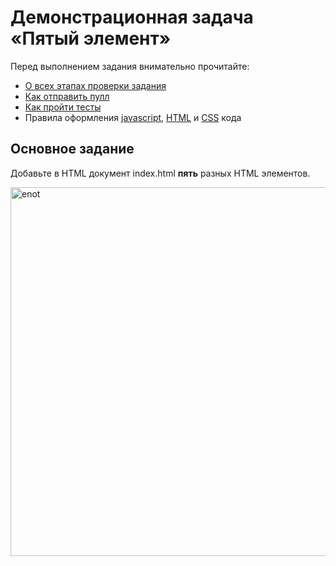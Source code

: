 # Демонстрационная задача «Пятый элемент»

Перед выполнением задания внимательно прочитайте:

- [О всех этапах проверки задания](https://github.com/urfu-2018/guides/blob/master/workflow/overall.md)
- [Как отправить пулл](https://github.com/urfu-2018/guides/blob/master/workflow/pull.md)
- [Как пройти тесты](https://github.com/urfu-2018/guides/blob/master/workflow/test.md)
- Правила оформления [javascript](https://github.com/urfu-2018/guides/blob/master/codestyle/js.md), [HTML](https://github.com/urfu-2018/guides/blob/master/codestyle/html.md) и [CSS](https://github.com/urfu-2018/guides/blob/master/codestyle/css.md) кода

## Основное задание

Добавьте в HTML документ index.html __пять__ разных HTML элементов.

<img width="590" alt="enot" src="https://cloud.githubusercontent.com/assets/4534405/19076552/b1b657ca-8a62-11e6-90c6-c84f12282f32.png">
